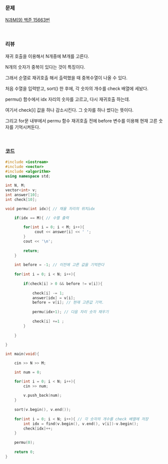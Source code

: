 ### 문제

[N과M(9) 백준 15663번](https://www.acmicpc.net/problem/15663)

</br>

### 리뷰

재귀 호출을 이용해서 N개중에 M개를 고른다. 

 N개의 숫자가 중복이 있다는 것이 특징이다. 

그래서 순열로 재귀호출 해서 출력했을 때 중복수열이 나올 수 있다. 

처음 수열을 입력받고, sort() 한 후에, 각 숫자의 개수를 check 배열에 세놨다. 

permu() 함수에서 idx 자리의 숫자를 고르고, 다시 재귀호출 하는데.

여기서 check[i] 값을 하나 감소시킨다. 그 숫자를 하나 썼다는 뜻이다. 

그리고 for문 내부에서 permu 함수 재귀호출 전에 before 변수를 이용해 현재 고른 숫자를 기억시켜둔다. 

</br>

### 코드

```c++
#include <iostream>
#include <vector>
#include <algorithm>
using namespace std;
 
int N, M;
vector<int> v;
int answer[10];
int check[10]; 

void permu(int idx){ // 채울 자리의 위치idx 

	if(idx == M){ // 수열 출력
	
		for(int i = 0; i < M; i++){
			 cout << answer[i] << ' ';
		} 
		cout << '\n';
		
		return;
	}
	
	int before = -1; // 이전에 고른 값을 기억한다  
	
	for(int i = 0; i < N; i++){
 
 		if(check[i] > 0 && before != v[i]){
 			
	 		check[i] -= 1;
			answer[idx] = v[i];  
			before = v[i]; // 현재 고른값 기억. 
									           
			permu(idx+1); // 다음 자리 숫자 채우기 
			
	 		check[i] +=1 ;
		}
 		
	}
	
} 

int main(void){

	cin >> N >> M;

	int num = 0;

	for(int i = 0; i < N; i++){
		cin >> num;
		
		v.push_back(num);
	}
	
	sort(v.begin(), v.end());
	
	for(int i = 0; i < N; i++){ // 각 숫자의 개수를 check 배열에 저장  
		int idx = find(v.begin(), v.end(), v[i])-v.begin();
		check[idx]++;	 
	}
	
	permu(0);
	
	return 0;	
}
```



